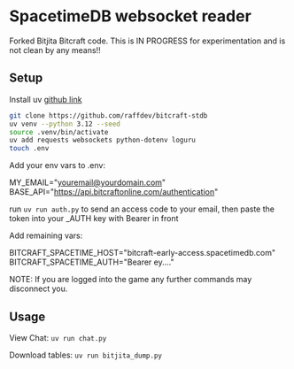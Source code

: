 # SpacetimeDB websocket reader

Forked Bitjita Bitcraft code. This is IN PROGRESS for experimentation and is not clean by any means!!

## Setup

Install uv [github link](https://github.com/astral-sh/uv) 

```bash
git clone https://github.com/raffdev/bitcraft-stdb
uv venv --python 3.12 --seed
source .venv/bin/activate
uv add requests websockets python-dotenv loguru
touch .env
```

Add your env vars to .env:

MY_EMAIL="youremail@yourdomain.com"
BASE_API="https://api.bitcraftonline.com/authentication"

run `uv run auth.py` to send an access code to your email, then paste the token into your _AUTH key with Bearer in front

Add remaining vars:

BITCRAFT_SPACETIME_HOST="bitcraft-early-access.spacetimedb.com"
BITCRAFT_SPACETIME_AUTH="Bearer ey...."

NOTE: If you are logged into the game any further commands may disconnect you.

## Usage

View Chat: `uv run chat.py`

Download tables: `uv run bitjita_dump.py`

